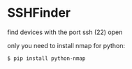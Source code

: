# SSHFinder
find devices with the port ssh (22) open 

only you need to install nmap for python:
```bash
$ pip install python-nmap
```
